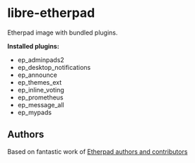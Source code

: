 libre-etherpad
==============

Etherpad image with bundled plugins.

**Installed plugins:**
- ep_adminpads2
- ep_desktop_notifications
- ep_announce
- ep_themes_ext
- ep_inline_voting
- ep_prometheus
- ep_message_all
- ep_mypads

Authors
-------

Based on fantastic work of [Etherpad authors and contributors](https://github.com/ether/etherpad-lite)
